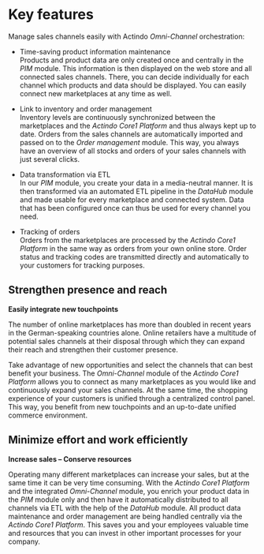 # Key features

Manage sales channels easily with Actindo *Omni-Channel* orchestration:
- Time-saving product information maintenance   
  Products and product data are only created once and centrally in the *PIM* module. This information is then displayed on the web store and all connected sales channels. There, you can decide individually for each channel which products and data should be displayed. You can easily connect new marketplaces at any time as well.

- Link to inventory and order management   
  Inventory levels are continuously synchronized between the marketplaces and the *Actindo Core1 Platform* and thus always kept up to date. Orders from the sales channels are automatically imported and passed on to the *Order management* module. This way, you always have an overview of all stocks and orders of your sales channels with just several clicks.

- Data transformation via ETL   
  In our *PIM* module, you create your data in a media-neutral manner. It is then transformed via an automated ETL pipeline in the *DataHub* module and made usable for every marketplace and connected system. Data that has been configured once can thus be used for every channel you need.

- Tracking of orders   
  Orders from the marketplaces are processed by the *Actindo Core1 Platform* in the same way as orders from your own online store. Order status and tracking codes are transmitted directly and automatically to your customers for tracking purposes.


## Strengthen presence and reach

**Easily integrate new touchpoints**

The number of online marketplaces has more than doubled in recent years in the German-speaking countries alone. Online retailers have a multitude of potential sales channels at their disposal through which they can expand their reach and strengthen their customer presence.  

 Take advantage of new opportunities and select the channels that can best benefit your business. The *Omni-Channel* module of the *Actindo Core1 Platform* allows you to connect as many marketplaces as you would like and continuously expand your sales channels. At the same time, the shopping experience of your customers is unified through a centralized control panel. This way, you benefit from new touchpoints and an up-to-date unified commerce environment.


## Minimize effort and work efficiently

**Increase sales &ndash; Conserve resources**

Operating many different marketplaces can increase your sales, but at the same time it can be very time consuming. With the *Actindo Core1 Platform* and the integrated *Omni-Channel* module, you enrich your product data in the *PIM* module only and then have it automatically distributed to all channels via ETL with the help of the *DataHub* module. All product data maintenance and order management are being handled centrally via the *Actindo Core1 Platform*. This saves you and your employees valuable time and resources that you can invest in other important processes for your company.  
